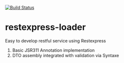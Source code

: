 [![Build Status](https://buildhive.cloudbees.com/job/brianchen2012/job/restexpress-loader/badge/icon)](https://buildhive.cloudbees.com/job/brianchen2012/job/restexpress-loader/)

restexpress-loader
==================

Easy to develop restful service using Restexpress

1. Basic JSR311 Annotation implementation
2. DTO assembly integrated with validation via Syntaxe
